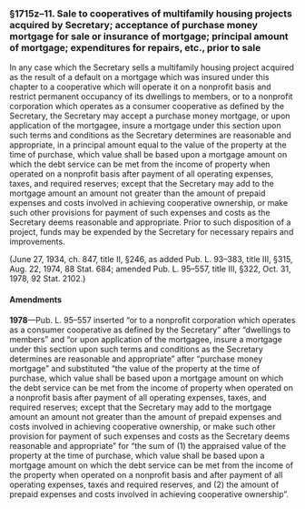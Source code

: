### §1715z–11. Sale to cooperatives of multifamily housing projects acquired by Secretary; acceptance of purchase money mortgage for sale or insurance of mortgage; principal amount of mortgage; expenditures for repairs, etc., prior to sale ###

In any case which the Secretary sells a multifamily housing project acquired as the result of a default on a mortgage which was insured under this chapter to a cooperative which will operate it on a nonprofit basis and restrict permanent occupancy of its dwellings to members, or to a nonprofit corporation which operates as a consumer cooperative as defined by the Secretary, the Secretary may accept a purchase money mortgage, or upon application of the mortgagee, insure a mortgage under this section upon such terms and conditions as the Secretary determines are reasonable and appropriate, in a principal amount equal to the value of the property at the time of purchase, which value shall be based upon a mortgage amount on which the debt service can be met from the income of property when operated on a nonprofit basis after payment of all operating expenses, taxes, and required reserves; except that the Secretary may add to the mortgage amount an amount not greater than the amount of prepaid expenses and costs involved in achieving cooperative ownership, or make such other provisions for payment of such expenses and costs as the Secretary deems reasonable and appropriate. Prior to such disposition of a project, funds may be expended by the Secretary for necessary repairs and improvements.

(June 27, 1934, ch. 847, title II, §246, as added Pub. L. 93–383, title III, §315, Aug. 22, 1974, 88 Stat. 684; amended Pub. L. 95–557, title III, §322, Oct. 31, 1978, 92 Stat. 2102.)

#### Amendments ####

**1978**—Pub. L. 95–557 inserted “or to a nonprofit corporation which operates as a consumer cooperative as defined by the Secretary” after “dwellings to members” and “or upon application of the mortgagee, insure a mortgage under this section upon such terms and conditions as the Secretary determines are reasonable and appropriate” after “purchase money mortgage” and substituted “the value of the property at the time of purchase, which value shall be based upon a mortgage amount on which the debt service can be met from the income of property when operated on a nonprofit basis after payment of all operating expenses, taxes, and required reserves; except that the Secretary may add to the mortgage amount an amount not greater than the amount of prepaid expenses and costs involved in achieving cooperative ownership, or make such other provision for payment of such expenses and costs as the Secretary deems reasonable and appropriate” for “the sum of (1) the appraised value of the property at the time of purchase, which value shall be based upon a mortgage amount on which the debt service can be met from the income of the property when operated on a nonprofit basis and after payment of all operating expenses, taxes and required reserves, and (2) the amount of prepaid expenses and costs involved in achieving cooperative ownership”.